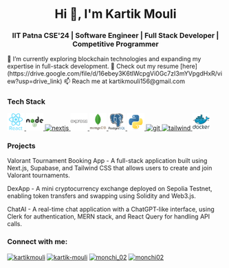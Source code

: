 <h1 align="center">Hi 👋, I'm Kartik Mouli</h1> <h3 align="center">IIT Patna CSE'24 | Software Engineer | Full Stack Developer | Competitive Programmer</h3>
🌱 I’m currently exploring blockchain technologies and expanding my expertise in full-stack development.
📄 Check out my resume [here](https://drive.google.com/file/d/16ebey3K6tIWcpgVi0Gc7zI3mYVpgdHxR/view?usp=drive_link)
📫 Reach me at kartikmouli156@gmail.com

<h3 align="left">Tech Stack</h3> <p align="left"> <a href="https://reactjs.org/" target="_blank" rel="noreferrer"> <img src="https://raw.githubusercontent.com/devicons/devicon/master/icons/react/react-original-wordmark.svg" alt="react" width="40" height="40"/> </a> <a href="https://nodejs.org/" target="_blank" rel="noreferrer"> <img src="https://raw.githubusercontent.com/devicons/devicon/master/icons/nodejs/nodejs-original-wordmark.svg" alt="nodejs" width="40" height="40"/> </a> <a href="https://nextjs.org/" target="_blank" rel="noreferrer"> <img src="https://cdn.worldvectorlogo.com/logos/nextjs-2.svg" alt="nextjs" width="40" height="40"/> </a> <a href="https://expressjs.com/" target="_blank" rel="noreferrer"> <img src="https://raw.githubusercontent.com/devicons/devicon/master/icons/express/express-original-wordmark.svg" alt="express" width="40" height="40"/> </a> <a href="https://www.mongodb.com/" target="_blank" rel="noreferrer"> <img src="https://raw.githubusercontent.com/devicons/devicon/master/icons/mongodb/mongodb-original-wordmark.svg" alt="mongodb" width="40" height="40"/> </a> <a href="https://www.postgresql.org/" target="_blank" rel="noreferrer"> <img src="https://raw.githubusercontent.com/devicons/devicon/master/icons/postgresql/postgresql-original-wordmark.svg" alt="postgresql" width="40" height="40"/> </a> <a href="https://www.python.org/" target="_blank" rel="noreferrer"> <img src="https://raw.githubusercontent.com/devicons/devicon/master/icons/python/python-original.svg" alt="python" width="40" height="40"/> </a> <a href="https://git-scm.com/" target="_blank" rel="noreferrer"> <img src="https://www.vectorlogo.zone/logos/git-scm/git-scm-icon.svg" alt="git" width="40" height="40"/> </a> <a href="https://tailwindcss.com/" target="_blank" rel="noreferrer"> <img src="https://www.vectorlogo.zone/logos/tailwindcss/tailwindcss-icon.svg" alt="tailwind" width="40" height="40"/> </a> <a href="https://www.docker.com/" target="_blank" rel="noreferrer"> <img src="https://raw.githubusercontent.com/devicons/devicon/master/icons/docker/docker-original-wordmark.svg" alt="docker" width="40" height="40"/> </a> </p> <h3 align="left">Projects</h3>
Valorant Tournament Booking App - A full-stack application built using Next.js, Supabase, and Tailwind CSS that allows users to create and join Valorant tournaments.

DexApp - A mini cryptocurrency exchange deployed on Sepolia Testnet, enabling token transfers and swapping using Solidity and Web3.js.

ChatAI - A real-time chat application with a ChatGPT-like interface, using Clerk for authentication, MERN stack, and React Query for handling API calls.

<h3 align="left">Connect with me:</h3> <p align="left"> <a href="https://twitter.com/kartikmouli" target="_blank"><img align="center" src="https://raw.githubusercontent.com/rahuldkjain/github-profile-readme-generator/master/src/images/icons/Social/twitter.svg" alt="kartikmouli" height="30" width="40" /></a> <a href="https://linkedin.com/in/kartik-mouli" target="_blank"><img align="center" src="https://raw.githubusercontent.com/rahuldkjain/github-profile-readme-generator/master/src/images/icons/Social/linked-in-alt.svg" alt="kartik-mouli" height="30" width="40" /></a> <a href="https://codeforces.com/profile/monchi_02" target="_blank"><img align="center" src="https://raw.githubusercontent.com/rahuldkjain/github-profile-readme-generator/master/src/images/icons/Social/codeforces.svg" alt="monchi_02" height="30" width="40" /></a> <a href="https://www.leetcode.com/monchi02" target="_blank"><img align="center" src="https://raw.githubusercontent.com/rahuldkjain/github-profile-readme-generator/master/src/images/icons/Social/leet-code.svg" alt="monchi02" height="30" width="40" /></a> </p>
